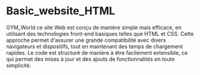 # Basic_website_HTML
GYM_World
ce site Web est conçu de manière simple mais efficace, en utilisant des technologies front-end basiques telles que HTML et CSS. Cette approche permet d'assurer une grande compatibilité avec divers navigateurs et dispositifs, tout en maintenant des temps de chargement rapides. Le code est structuré de manière à être facilement extensible, ce qui permet des mises à jour et des ajouts de fonctionnalités en toute simplicité.

